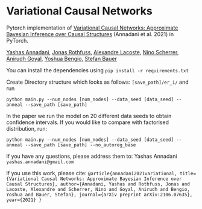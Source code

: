 # Variational Causal Networks
 Pytorch implementation of [Variational Causal Networks: Approximate Bayesian Inference over Causal Structures](https://arxiv.org/abs/2106.07635) (Annadani et al. 2021) in PyTorch.
 
[Yashas Annadani](https://yashasannadani.com), [Jonas Rothfuss](https://las.inf.ethz.ch/people/jonas-rothfuss), [Alexandre Lacoste](https://ca.linkedin.com/in/alexandre-lacoste-4032465), [Nino Scherrer](https://ch.linkedin.com/in/ninoscherrer), [Anirudh Goyal](https://anirudh9119.github.io/), [Yoshua Bengio](https://mila.quebec/en/yoshua-bengio/), [Stefan Bauer](https://www.is.mpg.de/~sbauer)
 
 
You can install the dependencies using 
`pip install -r requirements.txt
`

Create Directory structure which looks as follows: `[save_path]/er_1/`
and run

`python main.py --num_nodes [num_nodes] --data_seed [data_seed] --anneal --save_path [save_path]
`

In the paper we run the model on 20 different data seeds to obtain confidence intervals. If you would like to compare with factorised distribution, run:

`python main.py --num_nodes [num_nodes] --data_seed [data_seed] --anneal --save_path [save_path] --no_autoreg_base
`

If you have any questions, please address them to: Yashas Annadani `yashas.annadani@gmail.com`

If you use this work, please cite:
`
		@article{annadani2021variational,
  		title={Variational Causal Networks: Approximate Bayesian Inference over Causal Structures},
  		author={Annadani, Yashas and Rothfuss, Jonas and Lacoste, Alexandre and Scherrer, Nino and Goyal, Anirudh and Bengio, Yoshua and Bauer, Stefan},
  		journal={arXiv preprint arXiv:2106.07635},
  		year={2021}
		}
`